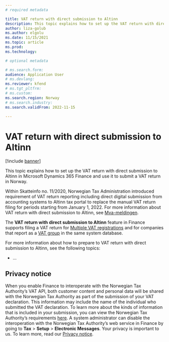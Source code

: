 ```yaml
---
# required metadata

title: VAT return with direct submission to Altinn
description: This topic explains how to set up the VAT return with direct submission to Altinn in Microsoft Dynamics 365 Finance and use it to submit a VAT return in Norway. 
author: liza-golub
ms.author: elgolu
ms.date: 11/15/2021
ms.topic: article
ms.prod: 
ms.technology: 

# optional metadata

# ms.search.form: 
audience: Application User
# ms.devlang: 
ms.reviewer: kfend
# ms.tgt_pltfrm: 
# ms.custom: 
ms.search.region: Norway
# ms.search.industry: 
ms.search.validFrom: 2022-11-15

---
```


# VAT return with direct submission to Altinn

[!include [banner](../includes/banner.md)]

This topic explains how to set up the VAT return with direct submission to Altinn in Microsoft Dynamics 365 Finance and use it to submit a VAT return in Norway.

Within Skatteinfo no. 11/2020, Norwegian Tax Administration introduced requirement of VAT return reporting including direct digital submission from accounting systems to Altinn tax portal to replace the manual VAT return filing for periods starting from January 1, 2022. 
For more information about VAT return with direct submission to Altinn, see [Mva-meldingen](https://skatteetaten.github.io/mva-meldingen/english/).

The **VAT return with direct submission to Altinn** feature in Finance supports filing a VAT return for [Multiple VAT registrations](https://docs.microsoft.com/en-us/dynamics365/finance/localizations/emea-multiple-vat-registration-numbers) and for companies that report as a [VAT group](emea-nor-vat-return-setup#vat-group) in the same system database.

For more information about how to prepare to VAT return with direct submission to Altinn, see the following topics:

-	…


## Privacy notice

When you enable Finance to interoperate with the Norwegian Tax Authority’s VAT API, both customer content and personal data will be shared with the Norwegian Tax Authority as part of the submission of your VAT declaration. This information may include the name of the individual who submitted the VAT declaration. To learn more about the kinds of information that is included in your submission, you can view the Norwegian Tax Authority’s requirements [here](https://go.microsoft.com/fwlink/?linkid=2178205). A system administrator can disable the interoperation with the Norwegian Tax Authority’s web service in Finance by going to **Tax** > **Setup** > **Electronic Messages**.
Your privacy is important to us. To learn more, read our [Privacy notice](https://go.microsoft.com/fwlink/?LinkId=521839).

